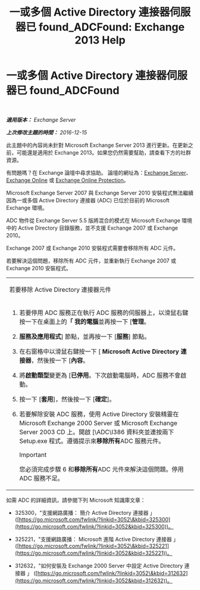 ﻿---
title: '一或多個 Active Directory 連接器伺服器已 found_ADCFound: Exchange 2013 Help'
TOCTitle: 一或多個 Active Directory 連接器伺服器已 found_ADCFound
ms:assetid: a874f51f-09a2-4a76-9695-d61fb1ee6c1c
ms:mtpsurl: https://technet.microsoft.com/zh-tw/library/ms.exch.setupreadiness.adcfound(v=EXCHG.150)
ms:contentKeyID: 50473900
ms.date: 05/21/2018
mtps_version: v=EXCHG.150
ms.translationtype: MT
---

# 一或多個 Active Directory 連接器伺服器已 found\_ADCFound

 

_**適用版本：** Exchange Server_

_**上次修改主題的時間：** 2016-12-15_

此主題中的內容尚未針對 Microsoft Exchange Server 2013 進行更新。在更新之前，可能還是適用於 Exchange 2013。如果您仍然需要幫助，請查看下方的社群資源。

有問題嗎？在 Exchange 論壇中尋求協助。 論壇的網址為：[Exchange Server](https://go.microsoft.com/fwlink/p/?linkid=60612)、 [Exchange Online](https://go.microsoft.com/fwlink/p/?linkid=267542) 或 [Exchange Online Protection](https://go.microsoft.com/fwlink/p/?linkid=285351)。

Microsoft Exchange Server 2007 與 Exchange Server 2010 安裝程式無法繼續因為一或多個 Active Directory 連接器 (ADC) 已位於目前的 Microsoft Exchange 環境。

ADC 物件從 Exchange Server 5.5 版將混合的模式在 Microsoft Exchange 環境中的 Active Directory 目錄服務，並不支援 Exchange 2007 或 Exchange 2010。

Exchange 2007 或 Exchange 2010 安裝程式需要會移除所有 ADC 元件。

若要解決這個問題，移除所有 ADC 元件，並重新執行 Exchange 2007 或 Exchange 2010 安裝程式。


<table>
<colgroup>
<col style="width: 100%" />
</colgroup>
<tbody>
<tr class="odd">
<td><p>若要移除 Active Directory 連接器元件</p></td>
</tr>
<tr class="even">
<td><ol>
<li><p>若要停用 ADC 服務正在執行 ADC 服務的伺服器上，以滑鼠右鍵按一下在桌面上的<strong>「 我的電腦</strong>並再按一下 [<strong>管理</strong>。</p></li>
<li><p><strong>服務及應用程式</strong>] 節點，並再按一下 [<strong>服務</strong>] 節點。</p></li>
<li><p>在右窗格中以滑鼠右鍵按一下 [ <strong>Microsoft Active Directory 連接器</strong>，然後按一下 [<strong>內容</strong>。</p></li>
<li><p>將<strong>啟動類型</strong>變更為 [<strong>已停用</strong>。下次啟動電腦時，ADC 服務不會啟動。</p></li>
<li><p>按一下 [<strong>套用</strong>]，然後按一下 [<strong>確定</strong>]。</p></li>
<li><p>若要解除安裝 ADC 服務，使用 Active Directory 安裝精靈在 Microsoft Exchange 2000 Server 或 Microsoft Exchange Server 2003 CD 上。開啟 [\ADC\I386 資料夾並連按兩下 Setup.exe 程式。遵循提示來<strong>移除所有</strong>ADC 服務元件。</p>

> [!IMPORTANT]  
> 您必須完成步驟 6 和<strong>移除所有</strong>ADC 元件來解決這個問題。停用 ADC 服務不足。



</li>
</ol></td>
</tr>
</tbody>
</table>


如需 ADC 的詳細資訊，請參閱下列 Microsoft 知識庫文章：

  - 325300，"支援網路廣播： 簡介 Active Directory 連接器 」 ([https://go.microsoft.com/fwlink/?linkid=3052\&kbid=325300](https://go.microsoft.com/fwlink/?linkid=3052&kbid=325300))。

  - 325221，"支援網路廣播： Microsoft 進階 Active Directory 連接器 」 ([https://go.microsoft.com/fwlink/?linkid=3052\&kbid=325221](https://go.microsoft.com/fwlink/?linkid=3052&kbid=325221))。

  - 312632，"如何安裝及 Exchange 2000 Server 中設定 Active Directory 連接器 」 ([https://go.microsoft.com/fwlink/?linkid=3052\&kbid=312632](https://go.microsoft.com/fwlink/?linkid=3052&kbid=312632))。


